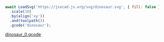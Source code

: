```JavaScript
await LoadSvg('https://jsxcad.js.org/svg/dinosaur.svg', { fill: false })
  .scale(10)
  .by(align('xy'))
  .and(toolpath())
  .gcode('dinosaur');
```

[dinosaur_0.gcode](dinosaur.dinosaur_0.gcode)
